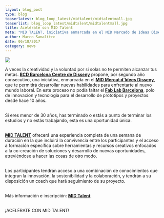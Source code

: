 ```yaml
---
layout: blog_post
type: blog
teaserlatest: blog_loop_latest/midtalent/midtalentmall.jpg
teaserlist: blog_loop_latest/midtalent/midtalentmall.jpg
title: Acelérate con MID Talent
meta: "MID TALENT, iniciativa enmarcada en el MID Mercado de Ideas Diseño, es un programa de pre-aceleración en emprendeduría creativa dirigido a jóvenes."
author: Marco Sanalitro
date: 06/10/2017 
category: news
---
```


<img src= "http://www.fablabbcn.org/img/blog/blog_loop_latest/midtalent/midtalent1.jpg" align="middle"> 
<br>

A veces la creatividad y la voluntad por si solas no te permiten alcanzar tus metas. <strong><a href="http://www.bcd.es/es/page.asp?id=438&selected=11&ui=8037">BCD Barcelona Centre de Disseny</a></strong> propone, por segundo año consecutivo, una iniciativa, enmarcada en el <strong><a href="http://www.bcd.es/es/mid.asp?method=page&node=403">MID Mercat d'Idees Disseny</a></strong>, que te permitirá desarrollar nuevas habilidades para enfrentarte al nuevo mundo laboral. En este proceso no podía faltar el <strong><a href="https://fablabbcn.org/index.html">Fab Lab Barcelona</a></strong>, polo de innovacion y tecnologia para el desarrollo de prototipos y proyectos desde hace 10 años.<br><br>

Si eres menor de 30 años, has terminado o estás a punto de terminar los estudios y no estás trabajando, esta es una oportunidad única.<br><br>

<strong><a href="http://www.bcd.es/es/mid.asp?method=page&node=403">MID TALENT</a></strong> ofrecerá una experiencia completa de una semana de duración en la que incluirá la convivencia entre los participantes y el acceso a formación específica sobre herramientas y recursos creativos enfocados a la co-creación de soluciones y desarrollo de nuevas oportunidades, atreviéndose a hacer las cosas de otro modo.<br><br>

Los participantes tendrán acceso a una combinación de conocimientos que integran la innovación, la sostenibilidad y la colaboración, y tendrán a su disposición un coach que hará seguimiento de su proyecto.<br><br>

Más información e inscripción: <strong><a href="http://www.bcd.es/es/mid.asp?method=page&node=403">MID Talent</a></strong><br><br>

¡ACELÉRATE CON MID TALENT!<br>

